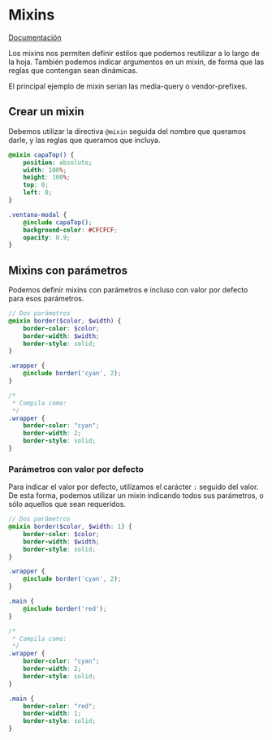 # Mixins

[Documentación](<https://sass-lang.com/documentation/file.SASS_REFERENCE.html#mixins>)

Los mixins nos permiten definir estilos que podemos reutilizar a lo largo de la hoja. También podemos indicar argumentos en un mixin, de forma que las reglas que contengan sean dinámicas.

El principal ejemplo de mixin serían las media-query o vendor-prefixes.

## Crear un mixin

Debemos utilizar la directiva `@mixin` seguida del nombre que queramos darle, y las reglas que queramos que incluya.

```scss
@mixin capaTop() {
    position: absolute;
    width: 100%;
    height: 100%;
    top: 0;
    left: 0;
}

.ventana-modal {
    @include capaTop();
    background-color: #CFCFCF;
    opacity: 0.9;
}
```

## Mixins con parámetros

Podemos definir mixins con parámetros e incluso con valor por defecto para esos parámetros.

```scss
// Dos parámetros
@mixin border($color, $width) {
	border-color: $color;
	border-width: $width;
	border-style: solid;
}

.wrapper {
	@include border('cyan', 2);
}

/*
 * Compila como:
 */
.wrapper {
	border-color: "cyan";
	border-width: 2;
	border-style: solid;
}
```

### Parámetros con valor por defecto

Para indicar el valor por defecto, utilizamos el carácter `:` seguido del valor. De esta forma, podemos utilizar un mixin indicando todos sus parámetros, o sólo aquellos que sean requeridos.

```scss
// Dos parámetros
@mixin border($color, $width: 1) {
	border-color: $color;
	border-width: $width;
	border-style: solid;
}

.wrapper {
	@include border('cyan', 2);
}

.main {
	@include border('red');
}

/*
 * Compila como:
 */
.wrapper {
	border-color: "cyan";
	border-width: 2;
	border-style: solid;
}

.main {
	border-color: "red";
	border-width: 1;
	border-style: solid;
}
```